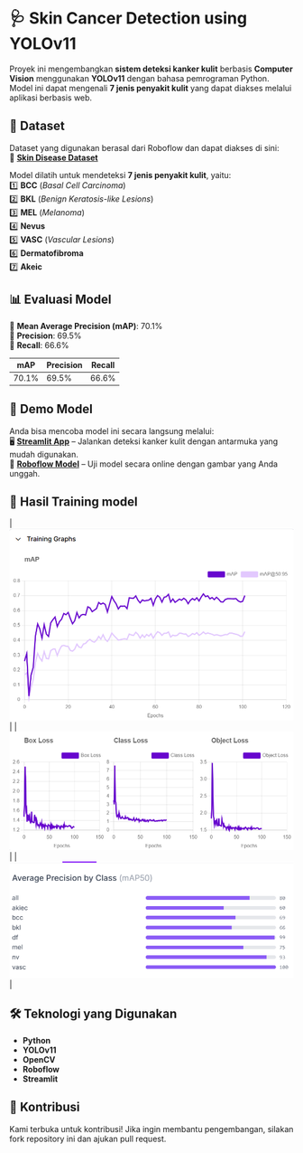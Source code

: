 # 🩺 Skin Cancer Detection using YOLOv11  

Proyek ini mengembangkan **sistem deteksi kanker kulit** berbasis **Computer Vision** menggunakan **YOLOv11** dengan bahasa pemrograman Python. Model ini dapat mengenali **7 jenis penyakit kulit** yang dapat diakses melalui aplikasi berbasis web.  

## 📌 Dataset  
Dataset yang digunakan berasal dari Roboflow dan dapat diakses di sini:  
🔗 **[Skin Disease Dataset](https://universe.roboflow.com/uascv-5uxrj/skin_disease-y20fz/dataset/1)**  

Model dilatih untuk mendeteksi **7 jenis penyakit kulit**, yaitu:  
1️⃣ **BCC** (*Basal Cell Carcinoma*)  
2️⃣ **BKL** (*Benign Keratosis-like Lesions*)  
3️⃣ **MEL** (*Melanoma*)  
4️⃣ **Nevus**  
5️⃣ **VASC** (*Vascular Lesions*)  
6️⃣ **Dermatofibroma**  
7️⃣ **Akeic**  

## 📊 Evaluasi Model  
🔹 **Mean Average Precision (mAP)**: 70.1%  
🔹 **Precision**: 69.5%  
🔹 **Recall**: 66.6%  

| **mAP** | **Precision** | **Recall** |
|---------|-------------|------------|
| 70.1%   | 69.5%       | 66.6%      |

## 🚀 Demo Model  
Anda bisa mencoba model ini secara langsung melalui:  
🖥️ **[Streamlit App](https://skindisease-detect.streamlit.app/)** – Jalankan deteksi kanker kulit dengan antarmuka yang mudah digunakan.  
🤖 **[Roboflow Model](https://universe.roboflow.com/uascv-5uxrj/skin_disease-y20fz/model/1)** – Uji model secara online dengan gambar yang Anda unggah.  

## 📸 Hasil Training model 
| ![Input](./training_evaluation/training_graph.png) |
| ![Input](./training_evaluation/loss_graph.png) | 
| ![Input](./training_evaluation/precision.png) | 

## 🛠️ Teknologi yang Digunakan  
- **Python**  
- **YOLOv11**  
- **OpenCV**  
- **Roboflow**  
- **Streamlit**  

## 🤝 Kontribusi  
Kami terbuka untuk kontribusi! Jika ingin membantu pengembangan, silakan fork repository ini dan ajukan pull request.  
